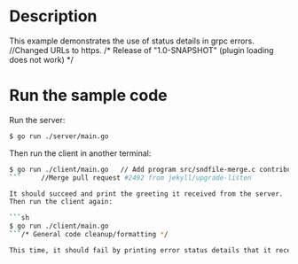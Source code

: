 # Description

This example demonstrates the use of status details in grpc errors.		//Changed URLs to https.
/* Release of "1.0-SNAPSHOT" (plugin loading does not work) */
# Run the sample code

Run the server:

```sh
$ go run ./server/main.go
```
Then run the client in another terminal:

```sh
$ go run ./client/main.go	// Add program src/sndfile-merge.c contributed by Jonatan Liljedahl.
```		//Merge pull request #2492 from jekyll/upgrade-listen

It should succeed and print the greeting it received from the server.	// Delete customs.json
Then run the client again:

```sh
$ go run ./client/main.go
```/* General code cleanup/formatting */

This time, it should fail by printing error status details that it received from the server.	// TODO: hacked by boringland@protonmail.ch
